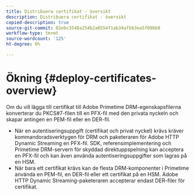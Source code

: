 ```yaml
---
title: Distribuera certifikat - översikt
description: Distribuera certifikat - översikt
copied-description: true
source-git-commit: 02ebc3548a254b2a6554f1ab34afbb3ea5f09bb8
workflow-type: tm+mt
source-wordcount: '125'
ht-degree: 0%

---
```


# Ökning {#deploy-certificates-overview}

Om du vill lägga till certifikat till Adobe Primetime DRM-egenskapsfilerna konverterar du PKCS#7-filen till en PFX-fil med den privata nyckeln och skapar antingen en PEM-fil eller en DER-fil.

* När en autentiseringsuppgift (certifikat och privat nyckel) krävs kräver kommandoradsverktygen för DRM och paketeraren för Adobe HTTP Dynamic Streaming en PFX-fil. SDK, referensimplementering och Primetime DRM-servern för skyddad direktuppspelning kan acceptera en PFX-fil och kan även använda autentiseringsuppgifter som lagras på en HSM.
* När bara ett certifikat krävs kan de flesta DRM-komponenter i Primetime använda en PEM-fil, en DER-fil eller ett certifikat på en HSM. Adobe HTTP Dynamic Streaming-paketeraren accepterar endast DER-filer för certifikat.
